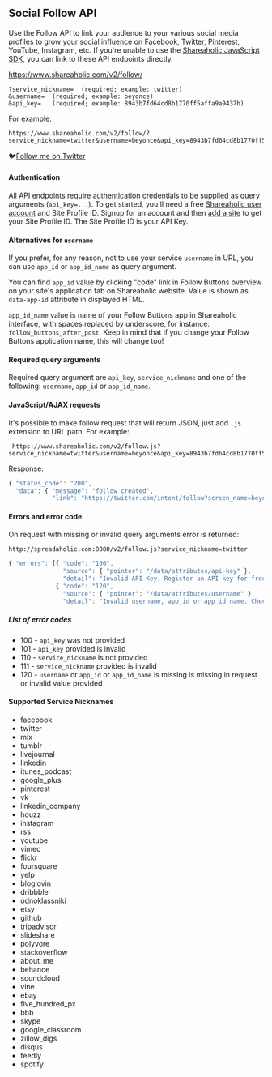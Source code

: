 Social Follow API
---

Use the Follow API to link your audience to your various social media profiles to grow your social influence on Facebook, Twitter, Pinterest, YouTube, Instagram, etc. If you're unable to use the [Shareaholic JavaScript SDK](https://www.shareaholic.com/website-tools/), you can link to these API endpoints directly.

  https://www.shareaholic.com/v2/follow/

    ?service_nickname=  (required; example: twitter)
    &username=  (required; example: beyonce)
    &api_key=   (required; example: 8943b7fd64cd8b1770ff5affa9a9437b)

For example:

    https://www.shareaholic.com/v2/follow/?service_nickname=twitter&username=beyonce&api_key=8943b7fd64cd8b1770ff5affa9a9437b

🐦[Follow me on Twitter](https://www.shareaholic.com/v2/follow/?service_nickname=twitter&username=beyonce&api_key=8943b7fd64cd8b1770ff5affa9a9437b)

#### Authentication

All API endpoints require authentication credentials to be supplied as query arguments (`api_key=...`). To get started, you'll need a free [Shareaholic user account](https://www.shareaholic.com/signup) and Site Profile ID. Signup for an account and then [add a site](https://www.shareaholic.com/sites) to get your Site Profile ID. The Site Profile ID is your API Key.

#### Alternatives for `username`

If you prefer, for any reason, not to use your service `username` in URL, you can use `app_id` or `app_id_name` as query argument.

You can find `app_id` value by clicking "code" link in Follow Buttons overview on your site's application tab on Shareaholic website. Value is shown as `data-app-id` attribute in displayed HTML.

`app_id_name` value is name of your Follow Buttons app in Shareaholic interface, with spaces replaced by underscore, for instance: `follow_buttons_after_post`. Keep in mind that if you change your Follow Buttons application name, this will change too!

#### Required query arguments

Required query argument are `api_key`, `service_nickname` and one of the following: `username`, `app_id` or `app_id_name`.

#### JavaScript/AJAX requests

It's possible to make follow request that will return JSON, just add `.js` extension to URL path. For example:

     https://www.shareaholic.com/v2/follow.js?service_nickname=twitter&username=beyonce&api_key=8943b7fd64cd8b1770ff5affa9a9437b

Response:

```javascript
{ "status_code": "200",
  "data": { "message": "follow created",
            "link": "https://twitter.com/intent/follow?screen_name=beyonce" } }
```

#### Errors and error code

On request with missing or invalid query arguments error is returned:

    http://spreadaholic.com:8080/v2/follow.js?service_nickname=twitter

```javascript
{ "errors": [{ "code": "100",
               "source": { "pointer": "/data/attributes/api-key" },
               "detail": "Invalid API Key. Register an API key for free or lookup your existing API key at https://www.shareaholic.com/sites." },
             { "code": "120",
               "source": { "pointer": "/data/attributes/username" },
               "detail": "Invalid username, app_id or app_id_name. Check out the docs at https://github.com/shareaholic/shareaholic-api-docs/blob/master/api_follow_api.md for usage examples." }] }
```

##### List of error codes

* 100 - `api_key` was not provided
* 101 - `api_key` provided is invalid
* 110 - `service_nickname` is not provided
* 111 - `service_nickname` provided is invalid
* 120 - `username` or `app_id` or `app_id_name` is missing is missing in request or invalid value provided

#### Supported Service Nicknames

* facebook
* twitter
* mix
* tumblr
* livejournal
* linkedin
* itunes_podcast
* google_plus
* pinterest
* vk
* linkedin_company
* houzz
* instagram
* rss
* youtube
* vimeo
* flickr
* foursquare
* yelp
* bloglovin
* dribbble
* odnoklassniki
* etsy
* github
* tripadvisor
* slideshare
* polyvore
* stackoverflow
* about_me
* behance
* soundcloud
* vine
* ebay
* five_hundred_px
* bbb
* skype
* google_classroom
* zillow_digs
* disqus
* feedly
* spotify
